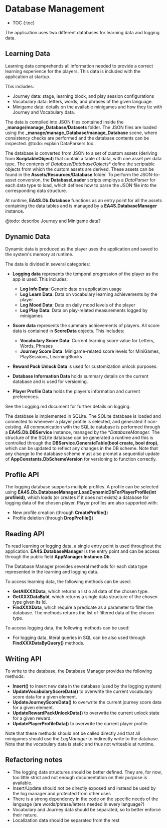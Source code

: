 # Database Management

* TOC
{:toc}

The application uses two different databases for learning data and logging data.

## Learning Data

Learning data comprehends all information needed to provide a correct learning experience for the players.
This data is included with the application at startup.

This includes:
 * Journey data: stage, learning block, and play session configurations
 * Vocabulary data: letters, words, and phrases of the given language.
 * Minigame data: details on the available minigames and how they tie with Journey and Vocabulary data.

The data is compiled into JSON files contained inside the **_manage/manage_Database/Datasets** folder.
The JSON files are loaded using the **_manage/manage_Database/manage_Database** scene, where consistency checks are performed and the database contents can be inspected.
@todo: explain DataParsers too.

The database is converted from JSON to a set of custom assets (deriving from **ScriptableObject**) that contain a table of data, with one asset per data type. The contents of *Database/DatabaseObjects** define the scriptable objects from which the custom assets are derived.
These assets can be found in the **Assets/Resources/Database** folder.
To perform the JSON-to-asset conversion, the **DatabaseLoader** scripts employs a *DataParser* for each data type to load, which defines how to parse the JSON file into the corresponding data structure.

At runtime, **EA4S.Db.Database** functions as an entry point for all the assets containing the data tables and is managed by a **EA4S.DatabaseManager** instance.


@todo: describe Journey and Minigame data?



## Dynamic Data

Dynamic data is produced as the player uses the application and saved to the system's memory at runtime.

The data is divided in several categories:

 * **Logging data** represents the temporal progression of the player as the app is used. This includes:
   * **Log Info Data**: Generic data on application usage
   * **Log Learn Data**: Data on vocabulary learning achievements by the player 
   * **Log Mood Data**: Data on daily mood levels of the player
   * **Log Play Data**: Data on play-related measurements logged by minigames

 * **Score data** represents the summary achievements of players. All score data is contained in **ScoreData** objects. This includes:
   * **Vocabulary Score Data**: Current learning score value for Letters, Words, Phrases
   * **Journey Score Data**: Minigame-related score levels for MiniGames, PlaySessions, LearningBlocks
   
 * **Reward Pack Unlock Data** is used for customization unlock purposes.

 * **Database Information Data** holds summary details on the current database and is used for versioning.

 * **Player Profile Data** holds the player's information and current preferences.

See the Logging.md document for further details on logging.

The database is implemented in SQLite.
The SQLite database is loaded and connected to whenever a player profile is selected, and generated if non-existing.
All communication with the SQLite database is performed through a **EA4S.Db.DBService** instance, managed by the **DatabaseManager*.
The structure of the SQLite database can be generated a runtime and this is controlled through the **DBService.GenerateTable(bool create, bool drop)**, which can be updated to reflect any changes in the DB scheme.
Note that any change to the database scheme must also prompt a sequential update of **AppConstants.DbSchemeVersion** for versioning to function correctly.

## Profile API

The logging database supports multiple profiles.
A profile can be selected using **EA4S.Db.DatabaseManager.LoadDynamicDbForPlayerProfile(int profileId)**, which loads (or creates if it does not exists) a database for logging data of the chosen player.
Player profiles are also supported with:
 * New profile creation (through **CreateProfile()**)
 * Profile deletion (through **DropProfile()**)
 
 
## Reading API

To read learning or logging data, a single entry point is used throughout the application.
**EA4S.DatabaseManager** is the entry point and can be access through the public field **AppManager.Instance.Db**.

The Database Manager provides several methods for each data type represented in the learning and logging data.

To access learning data, the following methods can be used:
 * **GetAllXXXData**, which returns a list o all data of the chosen type.
 * **GetXXXDataById**, which returns a single data structure of the chosen type given its Id.
 * **FindXXXData**, which require a predicate as a parameter to filter the database. The methods returns the list of filtered data of the chosen type.

To access logging data, the following methods can be used:

 * For logging data, literal queries in SQL can be also used through **FindXXXDataByQuery()** methods.
 

## Writing API

To write to the database, the Database Manager provides the following methods:
 * **Insert<T>()** to insert new data in the database (used by the logging system)
 * **UpdateVocabularyScoreData()** to overwrite the current vocabulary score data for a given element.
 * **UpdateJourneyScoreData()** to overwrite the current journey score data for a given element.
 * **UpdateRewardPackUnlockData()** to overwrite the current unlock state for a given reward.
 * **UpdatePlayerProfileData()** to overwrite the current player profile.
 
Note that these methods should not be called directly and that all minigames should use the *LogManager* to indirectly write to the database.
Note that the vocabulary data is static and thus not writeable at runtime.


## Refactoring notes

 * The logging data structures should be better defined. They are, for now, too little strict and not enough documentation on their purpose is available.
 * Insert/Update should not be directly exposed and instead be used by the log manager and protected from other uses
 * There is a strong dependency in the code on the specific needs of the language (are words/phrase/letters needed in every language?)
 * Vocabulary and Journey data should be separated, so to better enforce their nature.
 * Localization data should be separated from the rest
